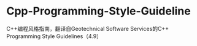 # Cpp-Programming-Style-Guideline
C++编程风格指南，翻译自Geotechnical Software Services的C++ Programming Style Guidelines（4.9）
